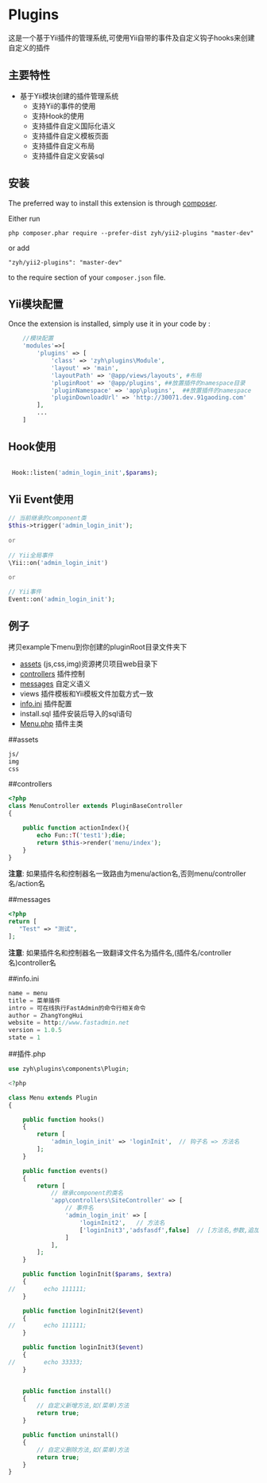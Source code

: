 Plugins
=======
这是一个基于Yii插件的管理系统,可使用Yii自带的事件及自定义钩子hooks来创建自定义的插件

## **主要特性**

* 基于Yii模块创建的插件管理系统
    * 支持Yii的事件的使用
    * 支持Hook的使用
    * 支持插件自定义国际化语义
    * 支持插件自定义模板页面
    * 支持插件自定义布局
    * 支持插件自定义安装sql

    

安装
------------ 

The preferred way to install this extension is through [composer](http://getcomposer.org/download/).

Either run

```
php composer.phar require --prefer-dist zyh/yii2-plugins "master-dev"
```

or add

```
"zyh/yii2-plugins": "master-dev"
```

to the require section of your `composer.json` file.


Yii模块配置
-----

Once the extension is installed, simply use it in your code by :

```php
    //模块配置
    'modules'=>[
        'plugins' => [
            'class' => 'zyh\plugins\Module',
            'layout' => 'main',
            'layoutPath' => '@app/views/layouts', #布局
            'pluginRoot' => '@app/plugins', ##放置插件的namespace目录
            'pluginNamespace' => 'app\plugins',  ##放置插件的namespace
            'pluginDownloadUrl' => 'http://30071.dev.91gaoding.com'
        ],
        ...
    ]
```

Hook使用
-----

```php

 Hook::listen('admin_login_init',$params);

 ```
 
Yii Event使用
-----

```php
// 当前继承的component类
$this->trigger('admin_login_init');
 
or
 
// Yii全局事件
\Yii::on('admin_login_init')
 
or 

// Yii事件
Event::on('admin_login_init');

```

## 例子
拷贝example下menu到你创建的pluginRoot目录文件夹下

- [assets](#assets) (js,css,img)资源拷贝项目web目录下
- [controllers](#controllers) 插件控制
- [messages](#messages) 自定义语义
- views 插件模板和Yii模板文件加载方式一致
- [info.ini](#info.ini) 插件配置
- install.sql 插件安装后导入的sql语句
- [Menu.php](#插件.php) 插件主类


##assets 
```sh
js/
img
css
```

##controllers
```php
<?php
class MenuController extends PluginBaseController
{

    public function actionIndex(){
        echo Fun::T('test1');die;
        return $this->render('menu/index');
    }
}
```
**注意**: 如果插件名和控制器名一致路由为menu/action名,否则menu/controller名/action名

##messages
```php
<?php
return [
   "Test" => "测试", 
];

````
**注意**: 如果插件名和控制器名一致翻译文件名为插件名,(插件名/controller名)controller名

##info.ini
```php
name = menu
title = 菜单插件
intro = 可在线执行FastAdmin的命令行相关命令
author = ZhangYongHui
website = http://www.fastadmin.net
version = 1.0.5
state = 1
```


##插件.php
```php
use zyh\plugins\components\Plugin;

<?php

class Menu extends Plugin
{

    public function hooks()
    {
        return [
            'admin_login_init' => 'loginInit',  // 钩子名 => 方法名
        ];
    }

    public function events()
    {
        return [
            // 继承component的类名
            'app\controllers\SiteController' => [
                // 事件名
                'admin_login_init' => [
                    'loginInit2',   // 方法名
                    ['loginInit3','adsfasdf',false]  // [方法名,参数,追加]
                ]
            ],
        ];
    }

    public function loginInit($params, $extra)
    {
//        echo 111111;
    }

    public function loginInit2($event)
    {
//        echo 111111;
    }

    public function loginInit3($event)
    {
//        echo 33333;
    }


    public function install()
    {
        // 自定义新增方法,如(菜单)方法
        return true;
    }

    public function uninstall()
    {
        // 自定义删除方法,如(菜单)方法
        return true;
    }
}
```